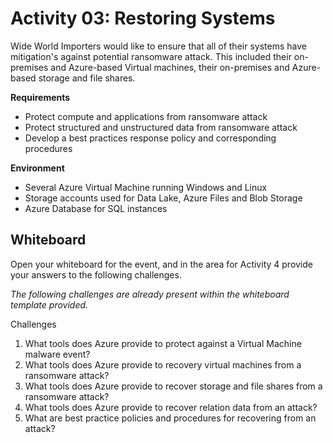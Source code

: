 # Activity 03: Restoring Systems

Wide World Importers would like to ensure that all of their systems have mitigation's against potential ransomware attack.  This included their on-premises and Azure-based Virtual machines, their on-premises and Azure-based storage and file shares.

**Requirements**

* Protect compute and applications from ransomware attack
* Protect structured and unstructured data from ransomware attack
* Develop a best practices response policy and corresponding procedures

**Environment**

* Several Azure Virtual Machine running Windows and Linux
* Storage accounts used for Data Lake, Azure Files and Blob Storage
* Azure Database for SQL instances

## Whiteboard

Open your whiteboard for the event, and in the area for Activity 4 provide your answers to the following challenges.

*The following challenges are already present within the whiteboard template provided.*

Challenges

1. What tools does Azure provide to protect against a Virtual Machine malware event?
2. What tools does Azure provide to recovery virtual machines from a ransomware attack?
3. What tools does Azure provide to recover storage and file shares from a ransomware attack?
4. What tools does Azure provide to recover relation data from an attack?
5. What are best practice policies and procedures for recovering from an attack?
